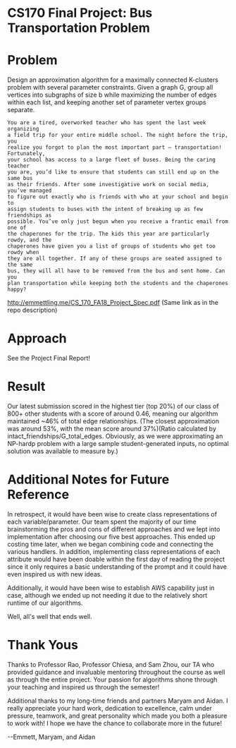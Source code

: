 # CS170 Final Project: Bus Transportation Problem

# Problem 
Design an approximation algorithm for a maximally connected K-clusters problem with several parameter constraints.
Given a graph G, group all vertices into subgraphs of size b while maximizing the number of edges within each list, and keeping another set of parameter vertex groups separate.  

    You are a tired, overworked teacher who has spent the last week organizing
    a field trip for your entire middle school. The night before the trip, you
    realize you forgot to plan the most important part – transportation! Fortunately,
    your school has access to a large fleet of buses. Being the caring teacher
    you are, you’d like to ensure that students can still end up on the same bus
    as their friends. After some investigative work on social media, you’ve managed
    to figure out exactly who is friends with who at your school and begin to
    assign students to buses with the intent of breaking up as few friendships as
    possible. You’ve only just begun when you receive a frantic email from one of
    the chaperones for the trip. The kids this year are particularly rowdy, and the
    chaperones have given you a list of groups of students who get too rowdy when
    they are all together. If any of these groups are seated assigned to the same
    bus, they will all have to be removed from the bus and sent home. Can you
    plan transportation while keeping both the students and the chaperones happy?

http://emmettling.me/CS_170_FA18_Project_Spec.pdf
(Same link as in the repo description)

# Approach
See the Project Final Report!

# Result
Our latest submission scored in the highest tier (top 20%) of our class of 800+ other students with a score of around 0.46, meaning our algorithm maintained ~46% of total edge relationships. (The closest approximation was around 53%, with the mean score around 37%)(Ratio calculated by intact_friendships/G_total_edges.  Obviously, as we were approximating an NP-hardp problem with a large sample student-generated inputs, no optimal solution was available to measure by.)  

# Additional Notes for Future Reference
In retrospect, it would have been wise to create class representations of each variable/parameter.  Our team spent the majority of our time brainstorming the pros and cons of different approaches and we lept into implementation after choosing our five best approaches.  This ended up costing time later, when we began combining code and connecting the various handlers.  In addition, implementing class representations of each attribute would have been doable within the first day of reading the project since it only requires a basic understanding of the prompt and it could have even inspired us with new ideas.

Additionally, it would have been wise to establish AWS capability just in case, although we ended up not needing it due to the relatively short runtime of our algorithms.  

Well, all's well that ends well.

# Thank Yous
Thanks to Professor Rao, Professor Chiesa, and Sam Zhou, our TA who provided guidance and invaluable mentoring throughout the course as well as through the entire project.  Your passion for algorithms shone through your teaching and inspired us through the semester!

Additional thanks to my long-time friends and partners Maryam and Aidan. 
I really appreciate your hard work, dedication to excellence, calm under pressure, teamwork, and great personality which made you both a pleasure to work with! I hope we have the chance to collaborate more in the future!

--Emmett, Maryam, and Aidan
